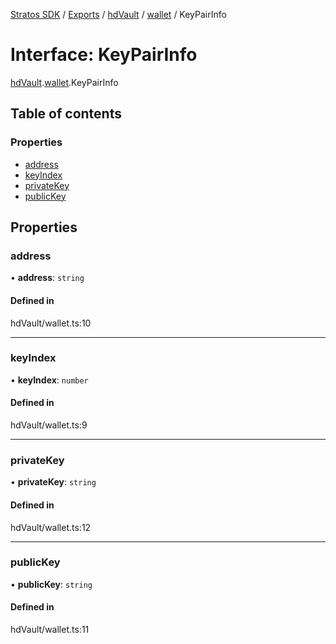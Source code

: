 [Stratos SDK](../README.md) / [Exports](../modules.md) / [hdVault](../modules/hdVault.md) / [wallet](../modules/hdVault.wallet.md) / KeyPairInfo

# Interface: KeyPairInfo

[hdVault](../modules/hdVault.md).[wallet](../modules/hdVault.wallet.md).KeyPairInfo

## Table of contents

### Properties

- [address](hdVault.wallet.KeyPairInfo.md#address)
- [keyIndex](hdVault.wallet.KeyPairInfo.md#keyindex)
- [privateKey](hdVault.wallet.KeyPairInfo.md#privatekey)
- [publicKey](hdVault.wallet.KeyPairInfo.md#publickey)

## Properties

### address

• **address**: `string`

#### Defined in

hdVault/wallet.ts:10

___

### keyIndex

• **keyIndex**: `number`

#### Defined in

hdVault/wallet.ts:9

___

### privateKey

• **privateKey**: `string`

#### Defined in

hdVault/wallet.ts:12

___

### publicKey

• **publicKey**: `string`

#### Defined in

hdVault/wallet.ts:11
